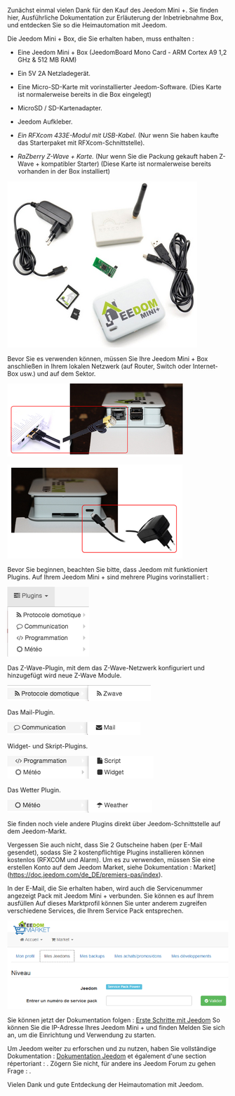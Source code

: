 Zunächst einmal vielen Dank für den Kauf des Jeedom Mini +. Sie finden hier,
Ausführliche Dokumentation zur Erläuterung der Inbetriebnahme
Box, und entdecken Sie so die Heimautomation mit Jeedom.

Die Jeedom Mini + Box, die Sie erhalten haben, muss enthalten :

-   Eine Jeedom Mini + Box (JeedomBoard Mono Card - ARM Cortex A9 1,2 GHz
    & 512 MB RAM)

-   Ein 5V 2A Netzladegerät.

-   Eine Micro-SD-Karte mit vorinstallierter Jeedom-Software. (Dies
    Karte ist normalerweise bereits in die Box eingelegt)

-   MicroSD / SD-Kartenadapter.

-   Jeedom Aufkleber.

-   *Ein RFXcom 433E-Modul mit USB-Kabel.* (Nur wenn Sie haben
    kaufte das Starterpaket mit RFXcom-Schnittstelle).

-   *RaZberry Z-Wave + Karte.* (Nur wenn Sie die Packung gekauft haben
    Z-Wave + kompatibler Starter) (Diese Karte ist normalerweise bereits vorhanden
    in der Box installiert)

![mini.demarrage01](images/mini.demarrage01.png)

Bevor Sie es verwenden können, müssen Sie Ihre Jeedom Mini + Box anschließen
in Ihrem lokalen Netzwerk (auf Router, Switch oder Internet-Box usw.) und
auf dem Sektor.

![mini.demarrage02](images/mini.demarrage02.png)

![mini.demarrage03](images/mini.demarrage03.png)

Bevor Sie beginnen, beachten Sie bitte, dass Jeedom mit funktioniert
Plugins. Auf Ihrem Jeedom Mini + sind mehrere Plugins vorinstalliert :

![mini.demarrage04](images/mini.demarrage04.png)

Das Z-Wave-Plugin, mit dem das Z-Wave-Netzwerk konfiguriert und hinzugefügt wird
neue Z-Wave Module.

![mini.demarrage05](images/mini.demarrage05.png)

Das Mail-Plugin.

![mini.demarrage06](images/mini.demarrage06.png)

Widget- und Skript-Plugins.

![mini.demarrage07](images/mini.demarrage07.png)

Das Wetter Plugin.

![mini.demarrage08](images/mini.demarrage08.png)

Sie finden noch viele andere Plugins direkt über
Jeedom-Schnittstelle auf dem Jeedom-Markt.

Vergessen Sie auch nicht, dass Sie 2 Gutscheine haben
(per E-Mail gesendet), sodass Sie 2 kostenpflichtige Plugins installieren können
kostenlos (RFXCOM und Alarm). Um es zu verwenden, müssen Sie eine erstellen
Konto auf dem Jeedom Market, siehe Dokumentation : 
Market](https://doc.jeedom.com/de_DE/premiers-pas/index).

In der E-Mail, die Sie erhalten haben, wird auch die Servicenummer angezeigt
Pack mit Jeedom Mini + verbunden. Sie können es auf Ihrem ausfüllen
Auf dieses Marktprofil können Sie unter anderem zugreifen
verschiedene Services, die Ihrem Service Pack entsprechen.

![mini.demarrage09](images/mini.demarrage09.png)

Sie können jetzt der Dokumentation folgen : [Erste Schritte mit
Jeedom](https://doc.jeedom.com/de_DE/premiers-pas/index)
So können Sie die IP-Adresse Ihres Jeedom Mini + und finden
Melden Sie sich an, um die Einrichtung und Verwendung zu starten.

Um Jeedom weiter zu erforschen und zu nutzen, haben Sie
vollständige Dokumentation : [Dokumentation
Jeedom](https://jeedom.fr/doc) et également d'une section répertoriant
 : [](https://doc.jeedom.com/de_DE/presentation/index#tocAnchor-1-3).
Zögern Sie nicht, für andere ins Jeedom Forum zu gehen
Frage : [](https://www.jeedom.com/forum/).

Vielen Dank und gute Entdeckung der Heimautomation mit Jeedom.
